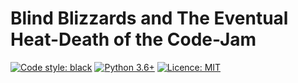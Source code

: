 # Blind Blizzards and The Eventual Heat-Death of the Code-Jam

[![Code style: black](https://img.shields.io/badge/code%20style-black-000000.svg)](https://github.com/python/black) [![Python 3.6+](https://img.shields.io/badge/python-3.6+-blue.svg)](https://www.python.org/downloads/release/python-360/) [![Licence: MIT](https://img.shields.io/badge/Licence-MIT-yellow.svg)](https://opensource.org/licenses/MIT)
